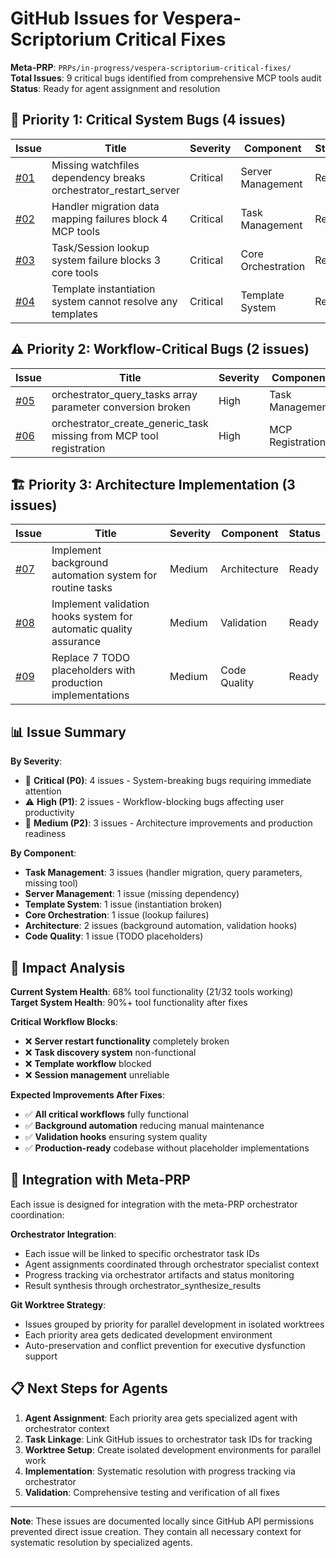 # GitHub Issues for Vespera-Scriptorium Critical Fixes

**Meta-PRP**: `PRPs/in-progress/vespera-scriptorium-critical-fixes/`  
**Total Issues**: 9 critical bugs identified from comprehensive MCP tools audit  
**Status**: Ready for agent assignment and resolution

## 🚨 Priority 1: Critical System Bugs (4 issues)

| Issue | Title | Severity | Component | Status |
|-------|-------|----------|-----------|---------|
| [#01](01-missing-watchfiles-dependency.md) | Missing watchfiles dependency breaks orchestrator_restart_server | Critical | Server Management | Ready |
| [#02](02-handler-migration-data-mapping.md) | Handler migration data mapping failures block 4 MCP tools | Critical | Task Management | Ready |
| [#03](03-task-session-lookup-failures.md) | Task/Session lookup system failure blocks 3 core tools | Critical | Core Orchestration | Ready |
| [#04](04-template-instantiation-broken.md) | Template instantiation system cannot resolve any templates | Critical | Template System | Ready |

## ⚠️ Priority 2: Workflow-Critical Bugs (2 issues)

| Issue | Title | Severity | Component | Status |
|-------|-------|----------|-----------|---------|
| [#05](05-query-tasks-array-parameters.md) | orchestrator_query_tasks array parameter conversion broken | High | Task Management | Ready |
| [#06](06-missing-tool-registration.md) | orchestrator_create_generic_task missing from MCP tool registration | High | MCP Registration | Ready |

## 🏗️ Priority 3: Architecture Implementation (3 issues)

| Issue | Title | Severity | Component | Status |
|-------|-------|----------|-----------|---------|
| [#07](07-background-automation-system.md) | Implement background automation system for routine tasks | Medium | Architecture | Ready |
| [#08](08-validation-hooks-system.md) | Implement validation hooks system for automatic quality assurance | Medium | Validation | Ready |
| [#09](09-production-readiness-todos.md) | Replace 7 TODO placeholders with production implementations | Medium | Code Quality | Ready |

## 📊 Issue Summary

**By Severity**:
- 🚨 **Critical (P0)**: 4 issues - System-breaking bugs requiring immediate attention
- ⚠️ **High (P1)**: 2 issues - Workflow-blocking bugs affecting user productivity  
- 🔧 **Medium (P2)**: 3 issues - Architecture improvements and production readiness

**By Component**:
- **Task Management**: 3 issues (handler migration, query parameters, missing tool)
- **Server Management**: 1 issue (missing dependency)
- **Template System**: 1 issue (instantiation broken)
- **Core Orchestration**: 1 issue (lookup failures)
- **Architecture**: 2 issues (background automation, validation hooks)
- **Code Quality**: 1 issue (TODO placeholders)

## 🎯 Impact Analysis

**Current System Health**: 68% tool functionality (21/32 tools working)  
**Target System Health**: 90%+ tool functionality after fixes

**Critical Workflow Blocks**:
- ❌ **Server restart functionality** completely broken
- ❌ **Task discovery system** non-functional  
- ❌ **Template workflow** blocked
- ❌ **Session management** unreliable

**Expected Improvements After Fixes**:
- ✅ **All critical workflows** fully functional
- ✅ **Background automation** reducing manual maintenance
- ✅ **Validation hooks** ensuring system quality
- ✅ **Production-ready** codebase without placeholder implementations

## 🔗 Integration with Meta-PRP

Each issue is designed for integration with the meta-PRP orchestrator coordination:

**Orchestrator Integration**:
- Each issue will be linked to specific orchestrator task IDs
- Agent assignments coordinated through orchestrator specialist context
- Progress tracking via orchestrator artifacts and status monitoring
- Result synthesis through orchestrator_synthesize_results

**Git Worktree Strategy**:
- Issues grouped by priority for parallel development in isolated worktrees
- Each priority area gets dedicated development environment
- Auto-preservation and conflict prevention for executive dysfunction support

## 📋 Next Steps for Agents

1. **Agent Assignment**: Each priority area gets specialized agent with orchestrator context
2. **Task Linkage**: Link GitHub issues to orchestrator task IDs for tracking
3. **Worktree Setup**: Create isolated development environments for parallel work
4. **Implementation**: Systematic resolution with progress tracking via orchestrator
5. **Validation**: Comprehensive testing and verification of all fixes

---

**Note**: These issues are documented locally since GitHub API permissions prevented direct issue creation. They contain all necessary context for systematic resolution by specialized agents.